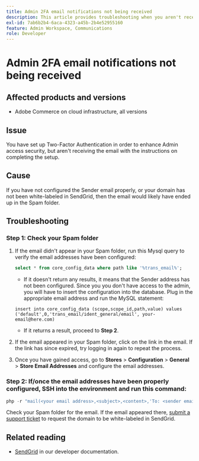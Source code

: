 ```yaml
---
title: Admin 2FA email notifications not being received
description: This article provides troubleshooting when you aren't receiving the email with the setup completion instructions after you have set up Two-Factor Authentication (2FA) in order to enhance Admin access security in Adobe Commerce on cloud infrastructure.
exl-id: 7ab6b2b4-6aca-4323-a45b-2b4e52955160
feature: Admin Workspace, Communications
role: Developer
---
```

# Admin 2FA email notifications not being received


## Affected products and versions

* Adobe Commerce on cloud infrastructure, all versions

## Issue

You have set up Two-Factor Authentication in order to enhance Admin access security, but aren't receiving the email with the instructions on completing the setup.

## Cause

If you have not configured the Sender email properly, or your domain has not been white-labeled in SendGrid, then the email would likely have ended up in the Spam folder.

## Troubleshooting

### Step 1: Check your Spam folder

1. If the email didn't appear in your Spam folder, run this Mysql query to verify the email addresses have been configured:

    ```sql
    select * from core_config_data where path like '%trans_email%';
    ```

    * If it doesn't return any results, it means that the Sender address has not been configured.
Since you you don't have access to the admin, you will have to insert the configuration into the database. Plug in the appropriate email address and run the MySQL statement:
    
    ```
    insert into core_config_data (scope,scope_id,path,value) values ('default',0,'trans_email/ident_general/email', your-email@here.com)
    ```

    * If it returns a result, proceed to **Step 2**.

1. If the email appeared in your Spam folder, click on the link in the email. If the link has since expired, try logging in again to repeat the process.
1. Once you have gained access, go to **Stores** > **Configuration** > **General** > **Store Email Addresses** and configure the email addresses.

### Step 2: If/once the email addresses have been properly configured, SSH into the environment and run this command:

```php
php -r "mail(<your email address>,<subject>,<content>,'To: <sender email>');"
```

Check your Spam folder for the email. If the email appeared there, [submit a support ticket](/help/help-center-guide/help-center/magento-help-center-user-guide.md#login) to request the domain to be white-labeled in SendGrid.

## Related reading

* [SendGrid](https://devdocs.magento.com/cloud/project/sendgrid.html) in our developer documentation.
